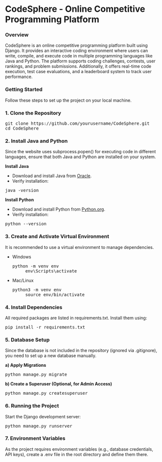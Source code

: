 <h1>CodeSphere - Online Competitive Programming Platform </h1>
<h3>Overview</h3>
<p>
CodeSphere is an online competitive programming platform built using Django. It provides an interactive coding environment where users can write, compile, and execute 
code in multiple programming languages like Java and Python. The platform supports coding challenges, contests, user rankings, and problem submissions. Additionally, 
it offers real-time code execution, test case evaluations, and a leaderboard system to track user performance.
</p>

<h3>Getting Started</h3>
<p>
Follow these steps to set up the project on your local machine.
<h3><b>1. Clone the Repository</b></h3>
  
<pre>
git clone https://github.com/yourusername/CodeSphere.git
cd CodeSphere
</pre>

<h3><b>2. Install Java and Python</b></h3>
Since the website uses subprocess.popen() for executing code in different languages, ensure that both Java and Python are installed on your system.

<b>Install Java</b>
* Download and install Java from [Oracle](https://www.oracle.com/java/technologies/downloads/?er=221886).
* Verify installation:

<pre>java -version</pre>

<b>Install Python</b>
* Download and install Python from [Python.org](https://www.python.org/downloads/).
* Verify installation:

<pre>python --version</pre>

<h3><b>3. Create and Activate Virtual Environment</b></h3>

It is recommended to use a virtual environment to manage dependencies.<br>

* Windows

  <pre>python -m venv env
       env\Scripts\activate</pre>

* Mac/Linux

  <pre>python3 -m venv env
       source env/bin/activate</pre>

<h3><b>4. Install Dependencies</b></h3>
All required packages are listed in requirements.txt. Install them using:

  <pre>pip install -r requirements.txt</pre>

<h3><b>5. Database Setup</b></h3>

Since the database is not included in the repository (ignored via .gitignore), you need to set up a new database manually.

  <b>a) Apply Migrations</b>

  <pre>python manage.py migrate</pre>

  <b>b) Create a Superuser (Optional, for Admin Access)</b>

  <pre>python manage.py createsuperuser</pre>

<h3><b>6. Running the Project</b></h3>

Start the Django development server:

<pre>python manage.py runserver</pre>

<h3><b>7. Environment Variables</b></h3>

As the project requires environment variables (e.g., database credentials, API keys), create a .env file in the root directory and define them there.

</p>

